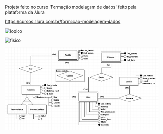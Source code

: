 Projeto feito no  curso 'Formação modelagem de dados' feito pela plataforma da Alura

<https://cursos.alura.com.br/formacao-modelagem-dados>

![logico](https://github.com/paulo-emilio/Projetos/blob/main/Modelagem%20de%20dados%20-%20SQL/Modelo%20L%C3%B3gico%20-%20Clube%20do%20Livro.jpeg)

![fisico](https://github.com/paulo-emilio/Projetos/blob/main/Modelagem%20de%20dados%20-%20SQL/Modelo%20F%C3%ADsico%20-%20Clube%20do%20Livro.jpeg)

![conceitual](https://github.com/paulo-emilio/Projetos/blob/main/Modelagem%20de%20dados%20-%20SQL/Modelo%20Conceitual%20-%20Clube%20do%20Livro.jpg)
